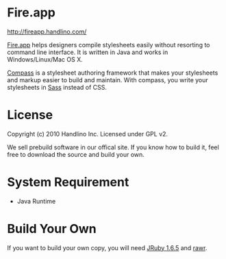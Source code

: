 # Fire.app

http://fireapp.handlino.com/

[Fire.app](http://Fireapp.handlino.com/) helps designers compile stylesheets easily without resorting to command line interface. It is written in Java and works in Windows/Linux/Mac OS X.

[Compass](http://compass-style.org/) is a stylesheet authoring framework that makes your stylesheets and markup easier to build and maintain. With compass, you write your stylesheets in [Sass](http://sass-lang.com/) instead of CSS.

# License

Copyright (c) 2010 Handlino Inc.
Licensed under GPL v2.

We sell prebuild software in our offical site. If you know how to build it, feel free to download the source and build your own.

# System Requirement

* Java Runtime

# Build Your Own

If you want to build your own copy, you will need [JRuby 1.6.5](http://jruby.org/) and [rawr](http://rawr.rubyforge.org/).
